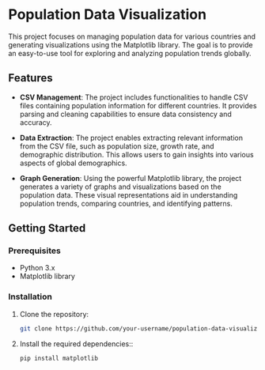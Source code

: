 # Population Data Visualization

This project focuses on managing population data for various countries and generating visualizations using the Matplotlib library. The goal is to provide an easy-to-use tool for exploring and analyzing population trends globally.

## Features

- **CSV Management**: The project includes functionalities to handle CSV files containing population information for different countries. It provides parsing and cleaning capabilities to ensure data consistency and accuracy.

- **Data Extraction**: The project enables extracting relevant information from the CSV file, such as population size, growth rate, and demographic distribution. This allows users to gain insights into various aspects of global demographics.

- **Graph Generation**: Using the powerful Matplotlib library, the project generates a variety of graphs and visualizations based on the population data. These visual representations aid in understanding population trends, comparing countries, and identifying patterns.

## Getting Started

### Prerequisites

- Python 3.x
- Matplotlib library

### Installation

1. Clone the repository:

   ```bash
   git clone https://github.com/your-username/population-data-visualization.git

2. Install the required dependencies::

   ```bash
   pip install matplotlib
